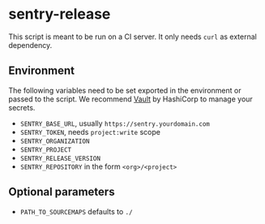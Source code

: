 # sentry-release

This script is meant to be run on a CI server. It only needs `curl` as external dependency.

## Environment

The following variables need to be set exported in the environment or passed to the script. We recommend [Vault](https://www.vaultproject.io/) by HashiCorp to manage your secrets.

* `SENTRY_BASE_URL`, usually `https://sentry.yourdomain.com`
* `SENTRY_TOKEN`, needs `project:write` scope
* `SENTRY_ORGANIZATION`
* `SENTRY_PROJECT`
* `SENTRY_RELEASE_VERSION`
* `SENTRY_REPOSITORY` in the form `<org>/<project>`

## Optional parameters

* `PATH_TO_SOURCEMAPS` defaults to `./`
